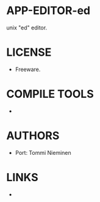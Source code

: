 APP-EDITOR-ed
=============

unix "ed" editor.


LICENSE
===============
* Freeware.

COMPILE TOOLS
===============
* 

AUTHORS
===============
* Port: Tommi Nieminen

LINKS
===============
* 
